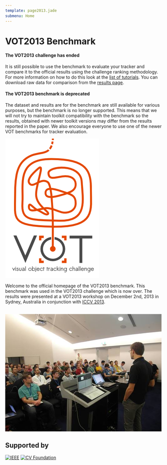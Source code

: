 ```yaml
---
template: page2013.jade
submenu: Home
---
```


# VOT2013 Benchmark

<div class="clearer alert alert-info" role="alert">
<div class="icon-left"><i class="glyphicon glyphicon-info-sign hugeicon"></i> </div>
<h4>The VOT2013 challenge has ended</h4>

It is still possible to use the benchmark to evaluate your tracker and compare it to the official results using the challenge ranking methodology. For more information on how to do this look at the [list of tutorials](/howto/). You can download raw data for comparison from the [results page](results.html).
</div>

<div class="clearer alert alert-warning" role="alert">
<div class="icon-left"><i class="glyphicon glyphicon-exclamation-sign hugeicon"></i> </div>
<h4>The VOT2013 benchmark is deprecated</h4>

The dataset and results are for the benchmark are still available for various purposes, but the benchmark is no longer supported. This means that we will not try to maintain toolkit compatibility with the benchmark so the results, obtained with newer toolkit versions may differ from the results reported in the paper. We also encourage everyone to use one of the newer VOT benchmarks for tracker evaluation.
</div>

<img class="logo float-right frame" src="../img/vot2013_logo_website_large.png" alt="VOT2013" />

Welcome to the official homepage of the VOT2013 benchmark. This benchmark was used in the VOT2013 challenge which is now over. The results were presented at a VOT2013 workshop on December 2nd, 2013 in Sydney, Australia in conjunction with [ICCV 2013](http://www.iccv2013.org/).<br/><br/>

<img class="frame float-center" src="img/workshop1.jpg" alt="VOT2013 Workshop" />

<div class="clearer" />

## Supported by

<p class="supporters"><a href="http://www.ieee.org/"><img alt='IEEE' src='/vot2013/img/ieee_cs.png' /></a>
<a href="http://www.cv-foundation.org/"><img alt="CV Foundation" src="/vot2013/img/cvf.png"></a></p>

